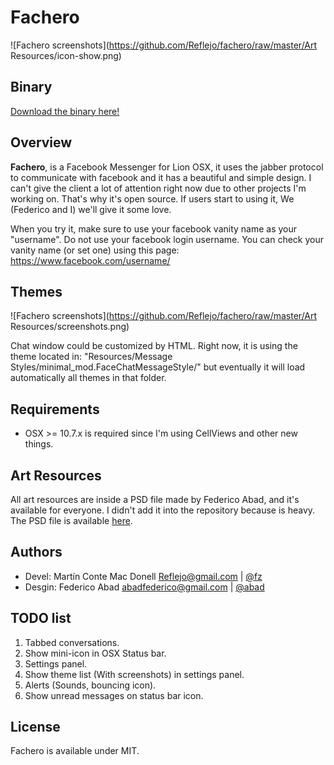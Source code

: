# Fachero

![Fachero screenshots](https://github.com/Reflejo/fachero/raw/master/Art Resources/icon-show.png)

## Binary

[Download the binary here!](https://docs.google.com/uc?export=download&id=0B3ePxTb-QRumTnVaYU5SRUk1ZnM)

## Overview

**Fachero**, is a Facebook Messenger for Lion OSX, it uses the jabber protocol to communicate with facebook and it has a beautiful and simple design. I can't give the client a lot of attention right now due to other projects I'm working on. That's why it's open source. If users start to using it, We (Federico and I) we'll give it some love.

When you try it, make sure to use your facebook vanity name as your "username". Do not use your facebook login username. You can check your vanity name (or set one) using this page: <https://www.facebook.com/username/>

## Themes

![Fachero screenshots](https://github.com/Reflejo/fachero/raw/master/Art Resources/screenshots.png)

Chat window could be customized by HTML. Right now, it is using the theme located in: "Resources/Message Styles/minimal_mod.FaceChatMessageStyle/" but eventually it will load automatically all themes in that folder.

## Requirements

 * OSX >= 10.7.x is required since I'm using CellViews and other new things.

## Art Resources

All art resources are inside a PSD file made by Federico Abad, and it's available for everyone. I didn't add it into the repository because is heavy. The PSD file is available [here](https://docs.google.com/uc?export=download&id=0B3ePxTb-QRumRWt6ZTJMVjhGbkE).

## Authors

 * Devel: Martín Conte Mac Donell <Reflejo@gmail.com> | [@fz](https://twitter.com/fz)
 * Desgin: Federico Abad <abadfederico@gmail.com> | [@abad](https://twitter.com/abad)

## TODO list

 1. Tabbed conversations.
 2. Show mini-icon in OSX Status bar.
 3. Settings panel.
 4. Show theme list (With screenshots) in settings panel.
 5. Alerts (Sounds, bouncing icon).
 6. Show unread messages on status bar icon.
 
## License

Fachero is available under MIT.
